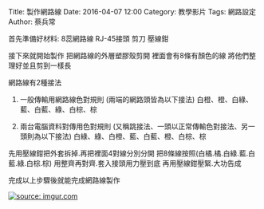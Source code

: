 Title: 製作網路線
Date: 2016-04-07 12:00
Category: 教學影片
Tags: 網路設定
Author: 蔡兵常
  
 
首先準備好材料: 
    8蕊網路線
    RJ-45接頭
    剪刀
    壓線鉗

接下來就開始製作
把網路線的外層塑膠殼剪開 裡面會有8條有顏色的線 將他們整理好並且剪到一樣長

網路線有2種接法


1. 一般傳輸用網路線色對規則 (兩端的網路頭皆為以下接法)
白橙、橙、白綠、藍、白藍、綠、白棕、棕



2. 兩台電腦資料對傳用色對規則 (又稱跳接法、一頭以正常傳輸色對接法、另一頭則為以下接法)
白綠、綠、白橙、藍、白藍、橙、白棕、棕

先用壓線鉗把外套拆掉.再把裡面4對線分別分開
把8條線按照(白橘.橘.白綠.藍.白藍.綠.白棕.棕)
用整齊再對齊.套入接頭用力壓到底
再用壓線鉗壓緊.大功告成

完成以上步驟後就能完成網路線製作

<a href="http://imgur.com/rkQt3nG"><img src="http://i.imgur.com/rkQt3nG.jpg" title="source: imgur.com" /></a>